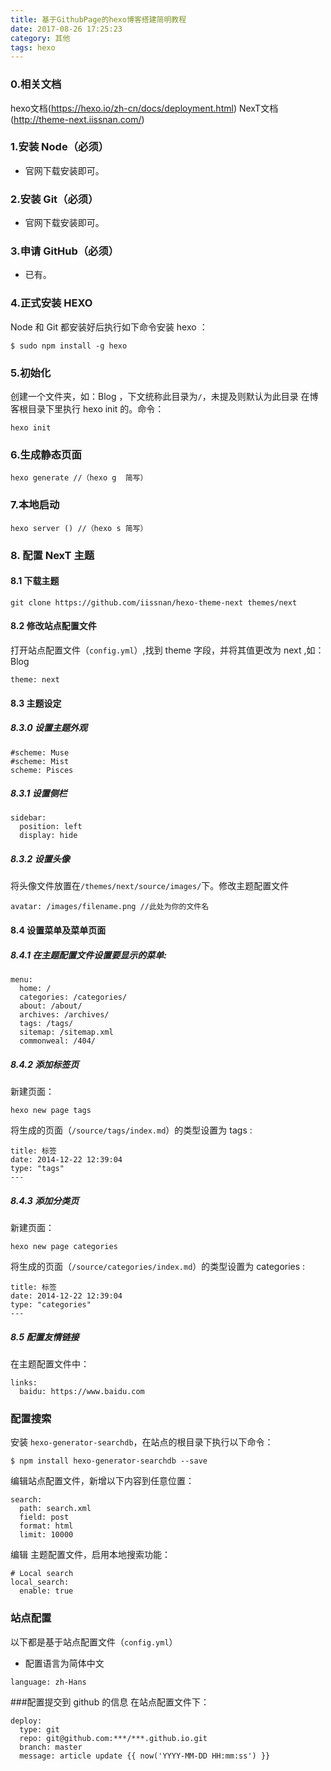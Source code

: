 ```yaml
---
title: 基于GithubPage的hexo博客搭建简明教程
date: 2017-08-26 17:25:23
category: 其他
tags: hexo
---
```

### 0.相关文档
hexo文档(https://hexo.io/zh-cn/docs/deployment.html)
NexT文档(http://theme-next.iissnan.com/)
### 1.安装 Node（必须）  
- 官网下载安装即可。
### 2.安装 Git（必须）  
- 官网下载安装即可。
### 3.申请 GitHub（必须）  
- 已有。
### 4.正式安装 HEXO
Node 和 Git 都安装好后执行如下命令安装 hexo ：
```
$ sudo npm install -g hexo
```
### 5.初始化
创建一个文件夹，如：Blog ，下文统称此目录为`/`，未提及则默认为此目录
在博客根目录下里执行 hexo init 的。命令：
```
hexo init
```
### 6.生成静态页面
```
hexo generate //（hexo g  简写）   
```
### 7.本地启动
```
hexo server () //（hexo s 简写）
```
### 8. 配置 NexT 主题
#### 8.1 下载主题
```
git clone https://github.com/iissnan/hexo-theme-next themes/next
```
#### 8.2 修改站点配置文件
打开站点配置文件（`config.yml`）,找到 theme 字段，并将其值更改为 next ,如：Blog
```
theme: next
```
#### 8.3 主题设定
##### 8.3.0 设置主题外观
```
#scheme: Muse
#scheme: Mist
scheme: Pisces
```
##### 8.3.1 设置侧栏
```
sidebar:
  position: left
  display: hide
```
##### 8.3.2 设置头像
将头像文件放置在`/themes/next/source/images/`下。修改主题配置文件
```
avatar: /images/filename.png //此处为你的文件名
```
#### 8.4 设置菜单及菜单页面
##### 8.4.1 在主题配置文件设置要显示的菜单:
```
menu:
  home: /
  categories: /categories/
  about: /about/
  archives: /archives/
  tags: /tags/
  sitemap: /sitemap.xml
  commonweal: /404/
```
##### 8.4.2 添加标签页
新建页面：
```
hexo new page tags
```
将生成的页面（`/source/tags/index.md`）的类型设置为 tags :
```
title: 标签
date: 2014-12-22 12:39:04
type: "tags"
---
```
##### 8.4.3 添加分类页
新建页面：
```
hexo new page categories
```
将生成的页面（`/source/categories/index.md`）的类型设置为 categories :
```
title: 标签
date: 2014-12-22 12:39:04
type: "categories"
---
```
##### 8.5 配置友情链接
在主题配置文件中：
```
links:
  baidu: https://www.baidu.com
```
### 配置搜索
安装 `hexo-generator-searchdb`，在站点的根目录下执行以下命令：
```
$ npm install hexo-generator-searchdb --save
```
编辑站点配置文件，新增以下内容到任意位置：
```
search:
  path: search.xml
  field: post
  format: html
  limit: 10000
```
编辑 主题配置文件，启用本地搜索功能：
```
# Local search
local_search:
  enable: true
```

### 站点配置
以下都是基于站点配置文件（`config.yml`）
- 配置语言为简体中文
```
language: zh-Hans
```

###配置提交到 github 的信息
在站点配置文件下：
```
deploy:
  type: git
  repo: git@github.com:***/***.github.io.git
  branch: master
  message: article update {{ now('YYYY-MM-DD HH:mm:ss') }}
```